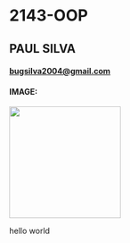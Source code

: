 # 2143-OOP
## PAUL SILVA
#### <ins>bugsilva2004@gmail.com</ins>
#### IMAGE:
<img src="https://images2.imgbox.com/2f/36/SfhzoOaB_o.jpg" width="200">
 
 hello world